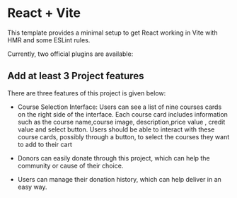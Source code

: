 # React + Vite

This template provides a minimal setup to get React working in Vite with HMR and some ESLint rules.

Currently, two official plugins are available:

## Add at least 3 Project features

There are three features of this project is given below:
 * Course Selection Interface: Users can see a list of nine courses cards on the right side of the interface. Each course card includes information such as the course name,course image, description,price value , credit value and select button. Users should be able to interact with these course cards, possibly through a button, to select the courses they want to add to their cart
 
 * Donors can easily donate through this project, which can help the community or cause of their choice.

 * Users can manage their donation history, which can help deliver in an easy way.
